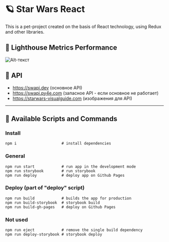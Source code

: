 # 🪐 Star Wars React

This is a pet-project created on the basis of React technology, using Redux and other libraries.

## 🐗 Lighthouse Metrics Performance
![Alt-текст](https://raw.githubusercontent.com/dev-pandaren/react-star-wars/__temp__/_temp/readme/lighthouse.png)

## 🦄 API

+ https://swapi.dev (основное API)
+ https://swapi.py4e.com (запасное API - если основное не работает)
+ https://starwars-visualguide.com (изображения для API)

____

## 🐶 Available Scripts and Commands

### Install
```
npm i                    # install dependencies
```

### General
```
npm run start            # run app in the development mode
npm run storybook        # run storybook
npm run deploy           # deploy app on Github Pages
```

### Deploy (part of "deploy" script)
```
npm run build            # builds the app for production
npm run build-storybook  # storybook build
npm run build-gh-pages   # deploy on Github Pages
```

### Not used
```
npm run eject            # remove the single build dependency
npm run deploy-storybook # storybook deploy
```
